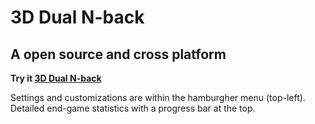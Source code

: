 # 3D Dual N-back

## A open source and cross platform

**Try it [3D Dual N-back](https://4skinskywalker.github.io/3D-Dual_N-back/)**

Settings and customizations are within the hamburgher menu (top-left).
Detailed end-game statistics with a progress bar at the top.
